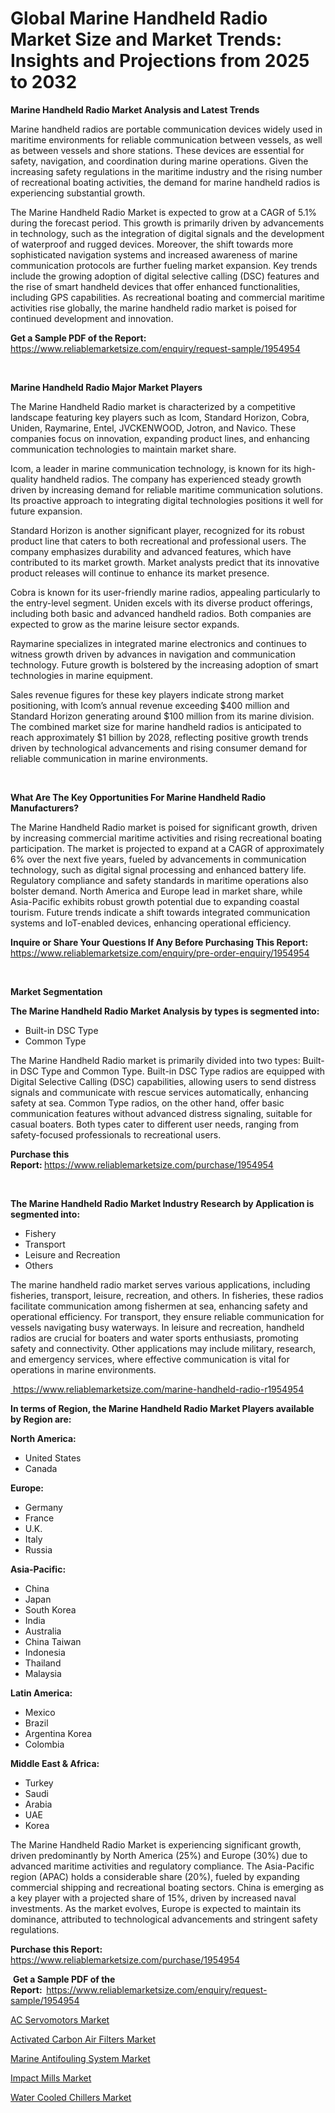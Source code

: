 <p><h1>Global Marine Handheld Radio Market Size and Market Trends: Insights and Projections from 2025 to 2032</h1></p><p><strong>Marine Handheld Radio Market Analysis and Latest Trends</strong></p>
<p><p>Marine handheld radios are portable communication devices widely used in maritime environments for reliable communication between vessels, as well as between vessels and shore stations. These devices are essential for safety, navigation, and coordination during marine operations. Given the increasing safety regulations in the maritime industry and the rising number of recreational boating activities, the demand for marine handheld radios is experiencing substantial growth.</p><p>The Marine Handheld Radio Market is expected to grow at a CAGR of 5.1% during the forecast period. This growth is primarily driven by advancements in technology, such as the integration of digital signals and the development of waterproof and rugged devices. Moreover, the shift towards more sophisticated navigation systems and increased awareness of marine communication protocols are further fueling market expansion. Key trends include the growing adoption of digital selective calling (DSC) features and the rise of smart handheld devices that offer enhanced functionalities, including GPS capabilities. As recreational boating and commercial maritime activities rise globally, the marine handheld radio market is poised for continued development and innovation.</p></p>
<p><strong>Get a Sample PDF of the Report:&nbsp;</strong> <a href="https://www.reliablemarketsize.com/enquiry/request-sample/1954954?utm_campaign=3198&utm_medium=2&utm_source=Github&utm_content=ia&utm_term=11042025&utm_id=marine-handheld-radio">https://www.reliablemarketsize.com/enquiry/request-sample/1954954</a></p>
<p>&nbsp;</p>
<p><strong>Marine Handheld Radio Major Market Players</strong></p>
<p><p>The Marine Handheld Radio market is characterized by a competitive landscape featuring key players such as Icom, Standard Horizon, Cobra, Uniden, Raymarine, Entel, JVCKENWOOD, Jotron, and Navico. These companies focus on innovation, expanding product lines, and enhancing communication technologies to maintain market share.</p><p>Icom, a leader in marine communication technology, is known for its high-quality handheld radios. The company has experienced steady growth driven by increasing demand for reliable maritime communication solutions. Its proactive approach to integrating digital technologies positions it well for future expansion.</p><p>Standard Horizon is another significant player, recognized for its robust product line that caters to both recreational and professional users. The company emphasizes durability and advanced features, which have contributed to its market growth. Market analysts predict that its innovative product releases will continue to enhance its market presence.</p><p>Cobra is known for its user-friendly marine radios, appealing particularly to the entry-level segment. Uniden excels with its diverse product offerings, including both basic and advanced handheld radios. Both companies are expected to grow as the marine leisure sector expands.</p><p>Raymarine specializes in integrated marine electronics and continues to witness growth driven by advances in navigation and communication technology. Future growth is bolstered by the increasing adoption of smart technologies in marine equipment.</p><p>Sales revenue figures for these key players indicate strong market positioning, with Icom’s annual revenue exceeding $400 million and Standard Horizon generating around $100 million from its marine division. The combined market size for marine handheld radios is anticipated to reach approximately $1 billion by 2028, reflecting positive growth trends driven by technological advancements and rising consumer demand for reliable communication in marine environments.</p></p>
<p>&nbsp;</p>
<p><strong>What Are The Key Opportunities For Marine Handheld Radio Manufacturers?</strong></p>
<p><p>The Marine Handheld Radio market is poised for significant growth, driven by increasing commercial maritime activities and rising recreational boating participation. The market is projected to expand at a CAGR of approximately 6% over the next five years, fueled by advancements in communication technology, such as digital signal processing and enhanced battery life. Regulatory compliance and safety standards in maritime operations also bolster demand. North America and Europe lead in market share, while Asia-Pacific exhibits robust growth potential due to expanding coastal tourism. Future trends indicate a shift towards integrated communication systems and IoT-enabled devices, enhancing operational efficiency.</p></p>
<p><strong>Inquire or Share Your Questions If Any Before Purchasing This Report:</strong> <a href="https://www.reliablemarketsize.com/enquiry/pre-order-enquiry/1954954?utm_campaign=3198&utm_medium=2&utm_source=Github&utm_content=ia&utm_term=11042025&utm_id=marine-handheld-radio">https://www.reliablemarketsize.com/enquiry/pre-order-enquiry/1954954</a></p>
<p>&nbsp;</p>
<p><strong>Market Segmentation</strong></p>
<p><strong>The Marine Handheld Radio Market Analysis by types is segmented into:</strong></p>
<p><ul><li>Built-in DSC Type</li><li>Common Type</li></ul></p>
<p><p>The Marine Handheld Radio market is primarily divided into two types: Built-in DSC Type and Common Type. Built-in DSC Type radios are equipped with Digital Selective Calling (DSC) capabilities, allowing users to send distress signals and communicate with rescue services automatically, enhancing safety at sea. Common Type radios, on the other hand, offer basic communication features without advanced distress signaling, suitable for casual boaters. Both types cater to different user needs, ranging from safety-focused professionals to recreational users.</p></p>
<p><strong>Purchase this Report:&nbsp;</strong><a href="https://www.reliablemarketsize.com/purchase/1954954?utm_campaign=3198&utm_medium=2&utm_source=Github&utm_content=ia&utm_term=11042025&utm_id=marine-handheld-radio">https://www.reliablemarketsize.com/purchase/1954954</a></p>
<p>&nbsp;</p>
<p><strong>The Marine Handheld Radio Market Industry Research by Application is segmented into:</strong></p>
<p><ul><li>Fishery</li><li>Transport</li><li>Leisure and Recreation</li><li>Others</li></ul></p>
<p><p>The marine handheld radio market serves various applications, including fisheries, transport, leisure, recreation, and others. In fisheries, these radios facilitate communication among fishermen at sea, enhancing safety and operational efficiency. For transport, they ensure reliable communication for vessels navigating busy waterways. In leisure and recreation, handheld radios are crucial for boaters and water sports enthusiasts, promoting safety and connectivity. Other applications may include military, research, and emergency services, where effective communication is vital for operations in marine environments.</p></p>
<p><a href="https://www.reliablemarketsize.com/marine-handheld-radio-r1954954?utm_campaign=3198&utm_medium=2&utm_source=Github&utm_content=ia&utm_term=11042025&utm_id=marine-handheld-radio">&nbsp;https://www.reliablemarketsize.com/marine-handheld-radio-r1954954</a></p>
<p><strong>In terms of Region, the Marine Handheld Radio Market Players available by Region are:</strong></p>
<p>
    <p> <strong> North America: </strong>
        <ul>
            <li>United States</li>
            <li>Canada</li>
        </ul>
        </p> 
    <p> <strong> Europe: </strong>
        <ul>
            <li>Germany</li>
            <li>France</li>
            <li>U.K.</li>
            <li>Italy</li>
            <li>Russia</li>
        </ul>
        </p> 
    <p> <strong> Asia-Pacific: </strong>
        <ul>
            <li>China</li>
            <li>Japan</li>
            <li>South Korea</li>
            <li>India</li>
            <li>Australia</li>
            <li>China Taiwan</li>
            <li>Indonesia</li>
            <li>Thailand</li>
            <li>Malaysia</li>
        </ul>
        </p> 
    <p> <strong> Latin America: </strong>
        <ul>
            <li>Mexico</li>
            <li>Brazil</li>
            <li>Argentina Korea</li>
            <li>Colombia</li>
        </ul>
        </p> 
    <p> <strong> Middle East & Africa: </strong>
        <ul>
            <li>Turkey</li>
            <li>Saudi</li>
            <li>Arabia</li>
            <li>UAE</li>
            <li>Korea</li>
        </ul>
    </p>
    </p>
<p><p>The Marine Handheld Radio Market is experiencing significant growth, driven predominantly by North America (25%) and Europe (30%) due to advanced maritime activities and regulatory compliance. The Asia-Pacific region (APAC) holds a considerable share (20%), fueled by expanding commercial shipping and recreational boating sectors. China is emerging as a key player with a projected share of 15%, driven by increased naval investments. As the market evolves, Europe is expected to maintain its dominance, attributed to technological advancements and stringent safety regulations.</p></p>
<p><strong>Purchase this Report: </strong><a href="https://www.reliablemarketsize.com/purchase/1954954?utm_campaign=3198&utm_medium=2&utm_source=Github&utm_content=ia&utm_term=11042025&utm_id=marine-handheld-radio">https://www.reliablemarketsize.com/purchase/1954954</a></p>
<p>&nbsp;<strong>Get a Sample PDF of the Report:&nbsp;&nbsp;</strong><a href="https://www.reliablemarketsize.com/enquiry/request-sample/1954954?utm_campaign=3198&utm_medium=2&utm_source=Github&utm_content=ia&utm_term=11042025&utm_id=marine-handheld-radio">https://www.reliablemarketsize.com/enquiry/request-sample/1954954</a></p>
<p><strong></strong></p>
<p><p><a href="https://github.com/ifsahvadenah/Market-Research-Report-List-1/blob/main/ac-servomotors-market.md?utm_campaign=3198&utm_medium=2&utm_source=Github&utm_content=ia&utm_term=11042025&utm_id=marine-handheld-radio">AC Servomotors Market</a></p><p><a href="https://github.com/ashepherd82/Market-Research-Report-List-7/blob/main/activated-carbon-air-filters-market.md?utm_campaign=3198&utm_medium=2&utm_source=Github&utm_content=ia&utm_term=11042025&utm_id=marine-handheld-radio">Activated Carbon Air Filters Market</a></p><p><a href="https://github.com/merzafairy04/Market-Research-Report-List-1/blob/main/marine-antifouling-system-market.md?utm_campaign=3198&utm_medium=2&utm_source=Github&utm_content=ia&utm_term=11042025&utm_id=marine-handheld-radio">Marine Antifouling System Market</a></p><p><a href="https://github.com/irfadac/Market-Research-Report-List-5/blob/main/impact-mills-market.md?utm_campaign=3198&utm_medium=2&utm_source=Github&utm_content=ia&utm_term=11042025&utm_id=marine-handheld-radio">Impact Mills Market</a></p><p><a href="https://github.com/JakirUddin651/Market-Research-Report-List-2/blob/main/water-cooled-chillers-market.md?utm_campaign=3198&utm_medium=2&utm_source=Github&utm_content=ia&utm_term=11042025&utm_id=marine-handheld-radio">Water Cooled Chillers Market</a></p></p>